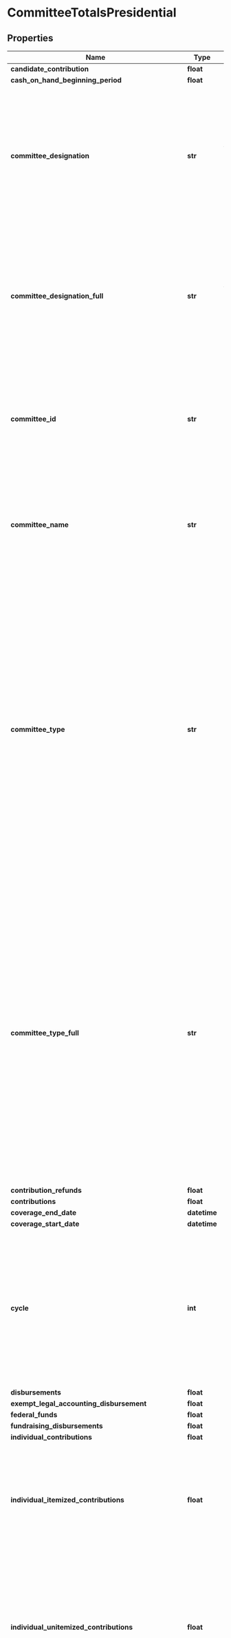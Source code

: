 # CommitteeTotalsPresidential

## Properties
Name | Type | Description | Notes
------------ | ------------- | ------------- | -------------
**candidate_contribution** | **float** |  | [optional] 
**cash_on_hand_beginning_period** | **float** |  | [optional] 
**committee_designation** | **str** | The one-letter designation code of the organization:          - A authorized by a candidate          - J joint fundraising committee          - P principal campaign committee of a candidate          - U unauthorized          - B lobbyist/registrant PAC          - D leadership PAC  | [optional] 
**committee_designation_full** | **str** | The one-letter designation code of the organization:          - A authorized by a candidate          - J joint fundraising committee          - P principal campaign committee of a candidate          - U unauthorized          - B lobbyist/registrant PAC          - D leadership PAC  | [optional] 
**committee_id** | **str** |  A unique identifier assigned to each committee or filer registered with the FEC. In general committee id&#39;s begin with the letter C which is followed by eight digits.  | [optional] 
**committee_name** | **str** | The name of the committee. If a committee changes its name,     the most recent name will be shown. Committee names are not unique. Use committee_id     for looking up records. | [optional] 
**committee_type** | **str** | The one-letter type code of the organization:         - C communication cost         - D delegate         - E electioneering communication         - H House         - I independent expenditor (person or group)         - N PAC - nonqualified         - O independent expenditure-only (super PACs)         - P presidential         - Q PAC - qualified         - S Senate         - U single candidate independent expenditure         - V PAC with non-contribution account, nonqualified         - W PAC with non-contribution account, qualified         - X party, nonqualified         - Y party, qualified         - Z national party non-federal account  | [optional] 
**committee_type_full** | **str** | The one-letter type code of the organization:         - C communication cost         - D delegate         - E electioneering communication         - H House         - I independent expenditor (person or group)         - N PAC - nonqualified         - O independent expenditure-only (super PACs)         - P presidential         - Q PAC - qualified         - S Senate         - U single candidate independent expenditure         - V PAC with non-contribution account, nonqualified         - W PAC with non-contribution account, qualified         - X party, nonqualified         - Y party, qualified         - Z national party non-federal account  | [optional] 
**contribution_refunds** | **float** |  | [optional] 
**contributions** | **float** | Contribution | [optional] 
**coverage_end_date** | **datetime** |  | [optional] 
**coverage_start_date** | **datetime** |  | [optional] 
**cycle** | **int** |  Filter records to only those that are applicable to a given two-year period. This cycle follows the traditional House election cycle and subdivides the presidential and Senate elections into comparable two-year blocks. The cycle begins with an odd year and is named for its ending, even year.  | 
**disbursements** | **float** | Disbursements | [optional] 
**exempt_legal_accounting_disbursement** | **float** |  | [optional] 
**federal_funds** | **float** |  | [optional] 
**fundraising_disbursements** | **float** |  | [optional] 
**individual_contributions** | **float** |  | [optional] 
**individual_itemized_contributions** | **float** | Individual itemized contributions are from individuals whose aggregate contributions total over $200 per individual per year. Be aware, some filers choose to itemize donations $200 or less. | [optional] 
**individual_unitemized_contributions** | **float** | Unitemized contributions are made individuals whose aggregate contributions total $200 or less per individual per year. Be aware, some filers choose to itemize donations $200 or less and in that case those donations will appear in the itemized total. | [optional] 
**last_beginning_image_number** | **str** |  | [optional] 
**last_cash_on_hand_end_period** | **float** |  | [optional] 
**last_debts_owed_by_committee** | **float** |  | [optional] 
**last_debts_owed_to_committee** | **float** |  | [optional] 
**last_report_type_full** | **str** |  | [optional] 
**last_report_year** | **int** |  | [optional] 
**loan_repayments_made** | **float** |  | [optional] 
**loans_received** | **float** |  | [optional] 
**loans_received_from_candidate** | **float** |  | [optional] 
**net_contributions** | **float** |  | [optional] 
**net_operating_expenditures** | **float** |  | [optional] 
**offsets_to_fundraising_expenditures** | **float** |  | [optional] 
**offsets_to_legal_accounting** | **float** |  | [optional] 
**offsets_to_operating_expenditures** | **float** |  | [optional] 
**operating_expenditures** | **float** |  | [optional] 
**other_disbursements** | **float** |  | [optional] 
**other_loans_received** | **float** |  | [optional] 
**other_political_committee_contributions** | **float** |  | [optional] 
**other_receipts** | **float** |  | [optional] 
**party_full** | **str** | Party affiliated with a candidate or committee | [optional] 
**pdf_url** | **str** |  | [optional] 
**political_party_committee_contributions** | **float** |  | [optional] 
**receipts** | **float** |  | [optional] 
**refunded_individual_contributions** | **float** |  | [optional] 
**refunded_other_political_committee_contributions** | **float** |  | [optional] 
**refunded_political_party_committee_contributions** | **float** |  | [optional] 
**repayments_loans_made_by_candidate** | **float** |  | [optional] 
**repayments_other_loans** | **float** |  | [optional] 
**report_form** | **str** |  | [optional] 
**total_offsets_to_operating_expenditures** | **float** |  | [optional] 
**transaction_coverage_date** | **date** |  | [optional] 
**transfers_from_affiliated_committee** | **float** |  | [optional] 
**transfers_to_other_authorized_committee** | **float** |  | [optional] 

[[Back to Model list]](../README.md#documentation-for-models) [[Back to API list]](../README.md#documentation-for-api-endpoints) [[Back to README]](../README.md)


